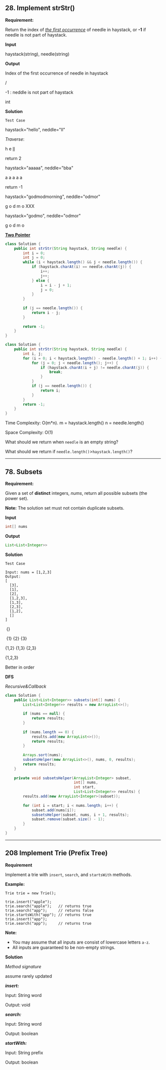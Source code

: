 ## 28. Implement strStr()

**Requirement:**

Return the index of <u>*the first occurrence*</u> of needle in haystack, or **-1** if needle is not part of haystack.

**Input**

haystack(string), needle(string)

**Output**

Index of the first occurrence of needle in haystack

/

-1 : neddle is not part of haystack

int

**Solution**

`Test Case`

haystack="hello", neddle="ll"

*Traverse*:

h e <u>l</u><u>l</u> 

return 2

haystack="aaaaa", neddle="bba"

a a a a a 

return -1

haystack="godmodmorning", neddle="odmor"

g o d m o   XXX

haystack="godmo", neddle="odmor"

g o d m o

**<u>Two Pointer</u>**

```java
class Solution {
    public int strStr(String haystack, String needle) {      
        int i = 0;
        int j = 0;
        while (i < haystack.length() && j < needle.length()) {
            if (haystack.charAt(i) == needle.charAt(j)) {
                i++;
                j++;
            } else {
                i = i - j + 1;
                j = 0;
            }
        }
        
        if (j == needle.length()) {
            return i - j;
        }
        
        return -1;       
    }
}
```

```java
class Solution {
    public int strStr(String haystack, String needle) {
        int i, j;
        for (i = 0; i < haystack.length() - needle.length() + 1; i++) {
            for (j = 0; j < needle.length(); j++) {
                if (haystack.charAt(i + j) != needle.charAt(j)) {
                    break;
                }
            }
            if (j == needle.length()) {
                return i;
            }          
        }        
        return -1;
    }
}
```

Time Complexity: O(m*n).   m = haystack.length()  n = needle.length()

Space Complexity: O(1)

What should we return when `needle` is an empty string? 

What should we return if `needle.length()`>`haystack.length()`?

------

## 78. Subsets

**Requirement:**

Given a set of **distinct** integers, *nums*, return all possible subsets (the power set).

**Note:** The solution set must not contain duplicate subsets.

 **Input**

```java
int[] nums
```

**Output**

```java
List<List<Integer>>
```

**Solution**

`Test Case`

```
Input: nums = [1,2,3]
Output:
[
  [3],
  [1],
  [2],
  [1,2,3],
  [1,3],
  [2,3],
  [1,2],
  []
]
```

​                                            {}

​        {1}                              {2}                      {3}

{1,2}       {1,3}                   {2,3}

{1,2,3}

Better in order

**DFS**

*Recursive&Callback*

```java
class Solution {
    public List<List<Integer>> subsets(int[] nums) {
        List<List<Integer>> results = new ArrayList<>();
        
        if (nums == null) {
            return results;
        }
        
        if (nums.length == 0) {
            results.add(new ArrayList<>());
            return results;
        }
        
        Arrays.sort(nums);
        subsetsHelper(new ArrayList<>(), nums, 0, results);
        return results;
    }
    
    private void subsetsHelper(ArrayList<Integer> subset, 
                               int[] nums, 
                               int start, 
                               List<List<Integer>> results) {
        results.add(new ArrayList<Integer>(subset));
        
        for (int i = start; i < nums.length; i++) {
            subset.add(nums[i]);
            subsetsHelper(subset, nums, i + 1, results);
            subset.remove(subset.size() - 1);
        }
    }
}
```



------

## 208 Implement Trie (Prefix Tree)

**Requirement**

Implement a trie with `insert`, `search`, and `startsWith` methods.

**Example:**

```
Trie trie = new Trie();

trie.insert("apple");
trie.search("apple");   // returns true
trie.search("app");     // returns false
trie.startsWith("app"); // returns true
trie.insert("app");   
trie.search("app");     // returns true
```

**Note:**

- You may assume that all inputs are consist of lowercase letters `a-z`.
- All inputs are guaranteed to be non-empty strings.

 **Solution**

*Method signature*

assume rarely updated

***insert:*** 

Input: String word

Output: void

***search:***

Input: String word

Output: boolean 

***startWith:***

Input: String prefix

Output: boolean







